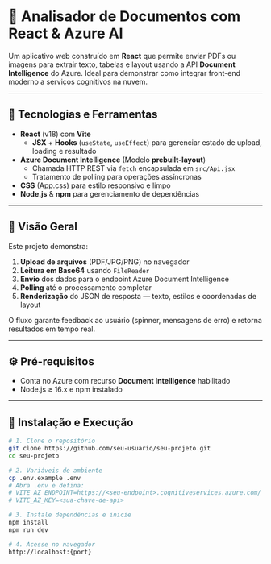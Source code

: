 # 📄 Analisador de Documentos com React & Azure AI

Um aplicativo web construído em **React** que permite enviar PDFs ou imagens para extrair texto, tabelas e layout usando a API **Document Intelligence** do Azure. Ideal para demonstrar como integrar front-end moderno a serviços cognitivos na nuvem.

---

## 🚀 Tecnologias e Ferramentas

- **React** (v18) com **Vite**  
  - **JSX** + **Hooks** (`useState`, `useEffect`) para gerenciar estado de upload, loading e resultado  
- **Azure Document Intelligence** (Modelo **prebuilt-layout**)  
  - Chamada HTTP REST via `fetch` encapsulada em `src/Api.jsx`  
  - Tratamento de polling para operações assíncronas  
- **CSS** (App.css) para estilo responsivo e limpo  
- **Node.js** & **npm** para gerenciamento de dependências  
  

---

## 📝 Visão Geral

Este projeto demonstra:

1. **Upload de arquivos** (PDF/JPG/PNG) no navegador  
2. **Leitura em Base64** usando `FileReader`  
3. **Envio** dos dados para o endpoint Azure Document Intelligence  
4. **Polling** até o processamento completar  
5. **Renderização** do JSON de resposta — texto, estilos e coordenadas de layout  

O fluxo garante feedback ao usuário (spinner, mensagens de erro) e retorna resultados em tempo real.

---

## ⚙️ Pré-requisitos

- Conta no Azure com recurso **Document Intelligence** habilitado  
- Node.js ≥ 16.x e npm instalado  

---

## 🔧 Instalação e Execução

```bash
# 1. Clone o repositório
git clone https://github.com/seu-usuario/seu-projeto.git
cd seu-projeto

# 2. Variáveis de ambiente
cp .env.example .env
# Abra .env e defina:
# VITE_AZ_ENDPOINT=https://<seu-endpoint>.cognitiveservices.azure.com/
# VITE_AZ_KEY=<sua-chave-de-api>

# 3. Instale dependências e inicie
npm install
npm run dev

# 4. Acesse no navegador
http://localhost:{port}
